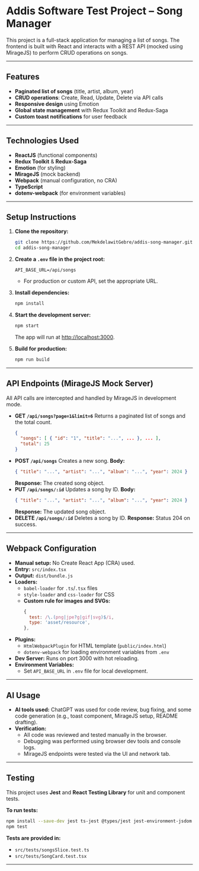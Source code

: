 # Addis Software Test Project – Song Manager

This project is a full-stack application for managing a list of songs. The frontend is built with React and interacts with a REST API (mocked using MirageJS) to perform CRUD operations on songs.

---

## Features

- **Paginated list of songs** (title, artist, album, year)
- **CRUD operations**: Create, Read, Update, Delete via API calls
- **Responsive design** using Emotion
- **Global state management** with Redux Toolkit and Redux-Saga
- **Custom toast notifications** for user feedback

---

## Technologies Used

- **ReactJS** (functional components)
- **Redux Toolkit** & **Redux-Saga**
- **Emotion** (for styling)
- **MirageJS** (mock backend)
- **Webpack** (manual configuration, no CRA)
- **TypeScript**
- **dotenv-webpack** (for environment variables)

---

## Setup Instructions

1. **Clone the repository:**

   ```sh
   git clone https://github.com/MekdelawitGebre/addis-song-manager.git
   cd addis-song-manager
   ```

2. **Create a `.env` file in the project root:**

   ```env
   API_BASE_URL=/api/songs
   ```

   - For production or custom API, set the appropriate URL.

3. **Install dependencies:**

   ```sh
   npm install
   ```

4. **Start the development server:**

   ```sh
   npm start
   ```

   The app will run at [http://localhost:3000](http://localhost:3000).

5. **Build for production:**
   ```sh
   npm run build
   ```

---

## API Endpoints (MirageJS Mock Server)

All API calls are intercepted and handled by MirageJS in development mode.

- **GET `/api/songs?page=1&limit=6`**
  Returns a paginated list of songs and the total count.
  ```json
  {
    "songs": [ { "id": "1", "title": "...", ... }, ... ],
    "total": 25
  }
  ```
- **POST `/api/songs`**
  Creates a new song.
  **Body:**
  ```json
  { "title": "...", "artist": "...", "album": "...", "year": 2024 }
  ```
  **Response:** The created song object.
- **PUT `/api/songs/:id`**
  Updates a song by ID.
  **Body:**
  ```json
  { "title": "...", "artist": "...", "album": "...", "year": 2024 }
  ```
  **Response:** The updated song object.
- **DELETE `/api/songs/:id`**
  Deletes a song by ID.
  **Response:** Status 204 on success.

---

## Webpack Configuration

- **Manual setup:** No Create React App (CRA) used.
- **Entry:** `src/index.tsx`
- **Output:** `dist/bundle.js`
- **Loaders:**
  - `babel-loader` for `.ts`/`.tsx` files
  - `style-loader` and `css-loader` for CSS
  - **Custom rule for images and SVGs:**
    ```js
    {
      test: /\.(png|jpe?g|gif|svg)$/i,
      type: 'asset/resource',
    },
    ```
- **Plugins:**
  - `HtmlWebpackPlugin` for HTML template (`public/index.html`)
  - `dotenv-webpack` for loading environment variables from `.env`
- **Dev Server:**
  Runs on port 3000 with hot reloading.
- **Environment Variables:**
  - Set `API_BASE_URL` in  `.env` file for local development.
  

---

## AI Usage

- **AI tools used:** ChatGPT was used for code review, bug fixing, and some code generation (e.g., toast component, MirageJS setup, README drafting).
- **Verification:**
  - All code was reviewed and tested manually in the browser.
  - Debugging was performed using browser dev tools and console logs.
  - MirageJS endpoints were tested via the UI and network tab.

---

## Testing

This project uses **Jest** and **React Testing Library** for unit and component tests.

**To run tests:**

```sh
npm install --save-dev jest ts-jest @types/jest jest-environment-jsdom @testing-library/react @testing-library/jest-dom @testing-library/user-event
npm test
```

**Tests are provided in:**

- `src/tests/songsSlice.test.ts`
- `src/tests/SongCard.test.tsx`

---


